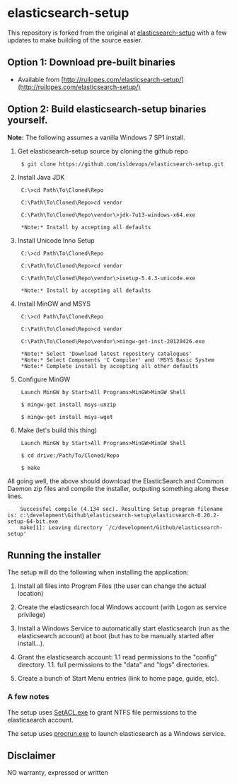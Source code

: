 # elasticsearch-setup 
This repository is forked from the original at [elasticsearch-setup](https://github.com/rgl/elasticsearch-setup) with a few updates to make building of the source easier.

## Option 1: Download pre-built binaries

+ Available from [http://ruilopes.com/elasticsearch-setup/](http://ruilopes.com/elasticsearch-setup/)

## Option 2: Build elasticsearch-setup binaries yourself.

**Note:** The following assumes a vanilla Windows 7 SP1 install.
 
1. Get elasticsearch-setup source by cloning the github repo

		$ git clone https://github.com/isldevops/elasticsearch-setup.git

1. Install Java JDK

		C:\>cd Path\To\Cloned\Repo
		
		C:\Path\To\Cloned\Repo>cd vendor
		
		C:\Path\To\Cloned\Repo\vendor\>jdk-7u13-windows-x64.exe
		
		*Note:* Install by accepting all defaults		
		
1. Install Unicode Inno Setup

		C:\>cd Path\To\Cloned\Repo
		
		C:\Path\To\Cloned\Repo>cd vendor
		
		C:\Path\To\Cloned\Repo\vendor\>isetup-5.4.3-unicode.exe
		
		*Note:* Install by accepting all defaults		
		
1. Install MinGW and MSYS

		C:\>cd Path\To\Cloned\Repo
		
		C:\Path\To\Cloned\Repo>cd vendor
		
		C:\Path\To\Cloned\Repo\vendor\>mingw-get-inst-20120426.exe
		
		*Note:* Select 'Download latest repository catalogues'
		*Note:* Select Components 'C Compiler' and 'MSYS Basic System
		*Note:* Complete install by accepting all other defaults

1. Configure MinGW		

		Launch MinGW by Start>All Programs>MinGW>MinGW Shell
		
		$ mingw-get install msys-unzip
		
		$ mingw-get install msys-wget
		
1. Make (let's build this thing)

		Launch MinGW by Start>All Programs>MinGW>MinGW Shell
		
		$ cd drive:/Path/To/Cloned/Repo
		
		$ make


All going well, the above should download the ElasticSearch	and Common Daemon zip files and compile the installer, outputing something along these lines.

		Successful compile (4.134 sec). Resulting Setup program filename is: c:\development\Github\elasticsearch-setup\elasticsearch-0.20.2-setup-64-bit.exe 
		make[1]: Leaving directory `/c/development/Github/elasticsearch-setup' 	
		
## Running the installer 

The setup will do the following when installing the application:

1. Install all files into Program Files (the user can change the actual location)

1. Create the elasticsearch local Windows account (with Logon as service privilege)

1. Install a Windows Service to automatically start elasticsearch (run as the elasticsearch account) at boot (but has to be manually started after install...).

1. Grant the elasticsearch account:
1.1 read permissions to the "config" directory.
1.1. full permissions to the "data" and "logs" directories.

1. Create a bunch of Start Menu entries (link to home page, guide, etc).

### A few notes

The setup uses [SetACL.exe](http://helgeklein.com/setacl/) to grant NTFS file permissions to the elasticsearch account.

The setup uses [procrun.exe](http://commons.apache.org/daemon/) to launch elasticsearch as a Windows service.


## Disclaimer
NO warranty, expressed or written